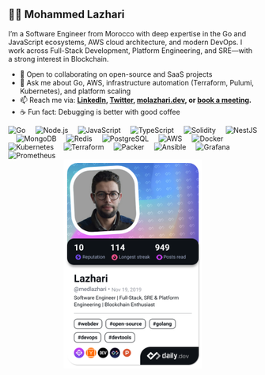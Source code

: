 ## 👨‍💻 Mohammed Lazhari

I’m a Software Engineer from Morocco with deep expertise in the Go and JavaScript ecosystems, AWS cloud architecture, and modern DevOps. I work across Full-Stack Development, Platform Engineering, and SRE—with a strong interest in Blockchain.

- 🤝 Open to collaborating on open-source and SaaS projects
- 🧠 Ask me about Go, AWS, infrastructure automation (Terraform, Pulumi, Kubernetes), and platform scaling
- 📫 Reach me via: **[LinkedIn](https://dub.sh/lazhari-linkedin), [Twitter](https://dub.sh/lazhari-twitter), [molazhari.dev](https://molazhari.dev/), or [book a meeting](https://dub.sh/quick-chat-cal).**
- ☕️ Fun fact: Debugging is better with good coffee

<div align="left">
  <img src="https://skillicons.dev/icons?i=go" height="40" alt="Go"  />
  <img width="12" />
  <img src="https://skillicons.dev/icons?i=nodejs" height="40" alt="Node.js"  />
  <img width="12" />
  <img src="https://skillicons.dev/icons?i=js" height="40" alt="JavaScript"  />
  <img width="12" />
  <img src="https://skillicons.dev/icons?i=ts" height="40" alt="TypeScript"  />
  <img width="12" />
  <img src="https://skillicons.dev/icons?i=solidity" height="40" alt="Solidity"  />
  <img width="12" />
  <img src="https://skillicons.dev/icons?i=nestjs" height="40" alt="NestJS"  />
  <img width="12" />
  <img src="https://skillicons.dev/icons?i=mongodb" height="40" alt="MongoDB"  />
  <img width="12" />
  <img src="https://skillicons.dev/icons?i=redis" height="40" alt="Redis"  />
  <img width="12" />
  <img src="https://skillicons.dev/icons?i=postgres" height="40" alt="PostgreSQL"  />
  <img width="12" />
  <img src="https://skillicons.dev/icons?i=aws" height="40" alt="AWS"  />
  <img width="12" />
  <img src="https://skillicons.dev/icons?i=docker" height="40" alt="Docker"  />
  <img width="12" />
  <img src="https://cdn.simpleicons.org/kubernetes/326CE5" height="40" alt="Kubernetes"  />
  <img width="12" />
  <img src="https://cdn.jsdelivr.net/gh/devicons/devicon/icons/terraform/terraform-original.svg" height="40" alt="Terraform"  />
  <img width="12" />
  <img src="https://cdn.jsdelivr.net/gh/devicons/devicon/icons/packer/packer-original.svg" height="40" alt="Packer"  />
  <img width="12" />
  <img src="https://skillicons.dev/icons?i=ansible" height="40" alt="Ansible"  />
  <img width="12" />
  <img src="https://skillicons.dev/icons?i=grafana" height="40" alt="Grafana"  />
  <img width="12" />
  <img src="https://skillicons.dev/icons?i=prometheus" height="40" alt="Prometheus"  />
</div>
<div align="center">
  <a href="https://app.daily.dev/medlazhari"><img src="./devcard.png" width="280" alt="Lazhari's Dev Card"/></a>
</div>

